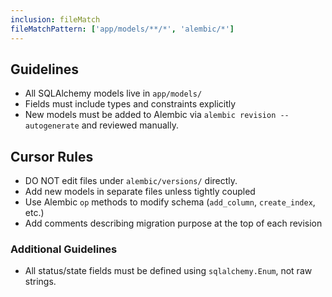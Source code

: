 ```yaml
---
inclusion: fileMatch
fileMatchPattern: ['app/models/**/*', 'alembic/*']
---
```


## Guidelines

- All SQLAlchemy models live in `app/models/`
- Fields must include types and constraints explicitly
- New models must be added to Alembic via `alembic revision --autogenerate` and reviewed manually.

## Cursor Rules

- DO NOT edit files under `alembic/versions/` directly.
- Add new models in separate files unless tightly coupled
- Use Alembic `op` methods to modify schema (`add_column`, `create_index`, etc.)
- Add comments describing migration purpose at the top of each revision


### Additional Guidelines

- All status/state fields must be defined using `sqlalchemy.Enum`, not raw strings.

